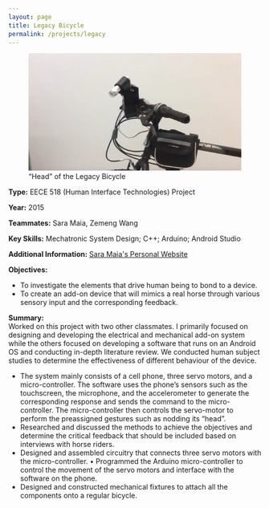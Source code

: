 ```yaml
---
layout: page
title: Legacy Bicycle
permalink: /projects/legacy
---
```


<div class="parent">
<figure>
    <img src="/images/legacy.png" alt="legacy" class="postimg"/>
    <figcaption>“Head” of the Legacy Bicycle </figcaption>
</figure>
 </div>

<b>Type:</b> EECE 518 (Human Interface Technologies) Project 

<b>Year:</b> 2015

<b>Teammates:</b> Sara Maia, Zemeng Wang

<b>Key Skills:</b> Mechatronic System Design; C++; Arduino; Android Studio

<b>Additional Information:</b> [Sara Maia's Personal Website](https://www.saramaia.me/legacy)

<b>Objectives:</b>
- To investigate the elements that drive human being to bond to a device. 
- To create an add-on device that will mimics a real horse through various sensory input and the corresponding feedback. 

<b>Summary: </b>
<br>Worked on this project with two other classmates. I primarily focused on designing and developing the electrical and mechanical add-on system while the others focused on developing a software that runs on an Android OS and conducting in-depth literature review. We conducted human subject studies to determine the effectiveness of different behaviour of the device.  
- The system mainly consists of a cell phone, three servo motors, and a micro-controller. The software uses the phone’s sensors such as the touchscreen, the microphone, and the accelerometer to generate the corresponding response and sends the command to the micro-controller. The micro-controller then controls the servo-motor to perform the preassigned gestures such as nodding its “head”. 
- Researched and discussed the methods to achieve the objectives and determine the critical feedback that should be included based on interviews with horse riders. 
- Designed and assembled circuitry that connects three servo motors with the micro-controller. • Programmed the Arduino micro-controller to control the movement of the servo motors and interface with the software on the phone. 
- Designed and constructed mechanical fixtures to attach all the components onto a regular bicycle.








